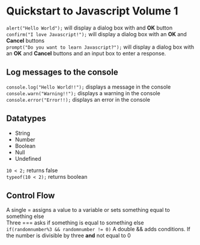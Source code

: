 # Quickstart to Javascript Volume 1
`alert("Hello World");` will display a dialog box with and <strong>OK</strong> button  
`confirm("I love Javascript!");` will display a dialog box with an <strong>OK</strong> and <strong>Cancel</strong> buttons  
`prompt("Do you want to learn Javascript?");` will display a dialog box with an <strong>OK</strong> and <strong>Cancel</strong> buttons and an input box to enter a response.

## Log messages to the console
`console.log("Hello World!!");` displays a message in the console  
`console.warn("Warning!!");` displays a warning in the console  
`console.error("Error!!);` displays an error in the console 

## Datatypes
- String
- Number
- Boolean
- Null
- Undefined

`10 < 2;` returns false  
`typeof(10 < 2);` returns boolean  

## Control Flow
A single = assigns a value to a variable or sets something equal to something else  
Three === asks if something is equal to something else  
`if(randomnumber%3 && randomnumber != 0)` A double && adds conditions.  If the number is divisible by three <strong>and</strong> not equal to 0  

